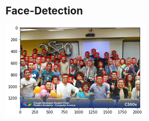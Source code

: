 # Face-Detection



<img src="https://github.com/mohamedessamcs96/Face-Detection/blob/master/Unknown.png"  />
